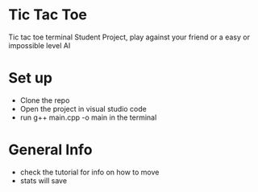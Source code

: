 # Tic Tac Toe 
 Tic tac toe terminal Student Project,  play against your friend or a easy or impossible level AI


# Set up 
- Clone the repo
- Open the project in visual studio code
- run g++ main.cpp -o main in the terminal

# General Info 
- check the tutorial for info on how to move
- stats will save 
